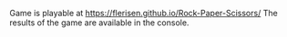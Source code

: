 Game is playable at https://flerisen.github.io/Rock-Paper-Scissors/
The results of the game are available in the console.
